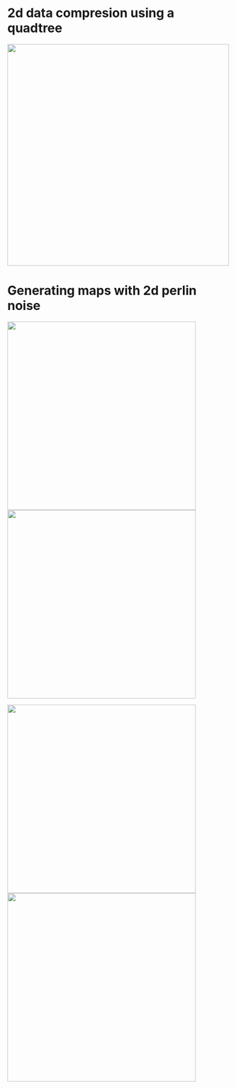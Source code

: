 ## 
# 2d data compresion using a quadtree
<img src="https://drive.google.com/uc?id=1FNLI5SFlg3KzFHCMTODoD_D2mCiLZhpr" width="500" height="500" />

## 
# Generating maps with 2d perlin noise
<img src="https://drive.google.com/uc?id=11m3a0lq3rOK3Xr8AaK3tDSATBEaJtuws" width="425" height="425" /> <img src="https://drive.google.com/uc?id=1vOeHmU9YtjMmPdmvRivacgftvAsOPy49" width="425" height="425" />

<img src="https://drive.google.com/uc?id=16SGyGXhjPzO3LzEU0F9OKYFi98X1k5_l" width="425" height="425" /> <img src="https://drive.google.com/open?id=14Ld0V66-ULwbkbjA4l4umjTzCJhqmA31" width="425" height="425" />
